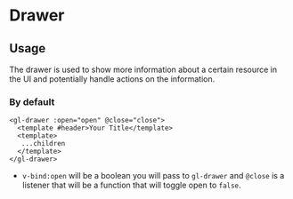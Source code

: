 # Drawer

<!-- STORY -->

## Usage

The drawer is used to show more information about a certain resource in the UI and potentially handle actions on the information.

### By default

```vue
<gl-drawer :open="open" @close="close">
  <template #header>Your Title</template>
  <template>
   ...children
  </template>
</gl-drawer>
```

- `v-bind:open` will be a boolean you will pass to `gl-drawer` and `@close` is a listener that will be a function that will toggle open to `false`.

